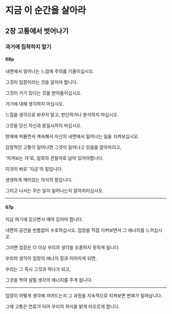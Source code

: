 # 지금 이 순간을 살아라

## 2장 고통에서 벗어나기

### 과거에 집착하지 말기

#### 68p

내면에서 일어나는 느낌에 주의를 기울이십시오.

그것이 업장이라는 것을 알아야 합니다.

그것이 거기 있다는 것을 받아들이십시오.

거기에 대해 생각하지 마십시오.

느낌을 생각으로 바꾸지 말고, 판단하거나 분석하지 마십시오.

그것을 당신 자신과 동일시하지 마십시오.

현재에 머물면서 계속해서 자신의 내면에서 일어나는 일을 지켜보십시오.

감정적인 고통이 일어나면 그것이 일어나고 있음을 알아차리고,

'지겨보는 자'로, 침묵의 관찰자로 남아 있어야합니다.

이것이 바로 '지금'의 힘입니다.

생생하게 깨어있는 의식의 힘입니다.

그러고 나서는 무슨 일이 일어나는지 알아차리십시오.

---
#### 67p

지금 여기에 있으면서 깨어 있어야 합니다.

내면의 공간을 빈틈없이 수호하십시오. 업장을 직접 지켜보면서 그 에너지를 느끼십시오.

그러면 업장은 더 이상 우리의 생각을 조종하지 못하게 됩니다.

우리의 생각이 업장의 에너지 장과 이어지게 되면,

우리는 그 즉시 그것과 하나가 되고,

그것을 먹여 살릴 생각의 에너지를 주게 됩니다.

---

업장이 어떻게 생각에 끼어드는지 그 과정을 지속적으로 지켜보면 변화가 일어납니다.

그때 고통은 연료가 되어 우리의 의식을 밝게 타오르게 합니다.